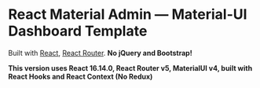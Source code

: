 # React Material Admin — Material-UI Dashboard Template

Built with [React](https://facebook.github.io/react/),  [React Router](https://reacttraining.com/react-router/).
**No jQuery and Bootstrap!**

**This version uses React 16.14.0, React Router v5, MaterialUI v4, built with React Hooks and React Context (No Redux)**

